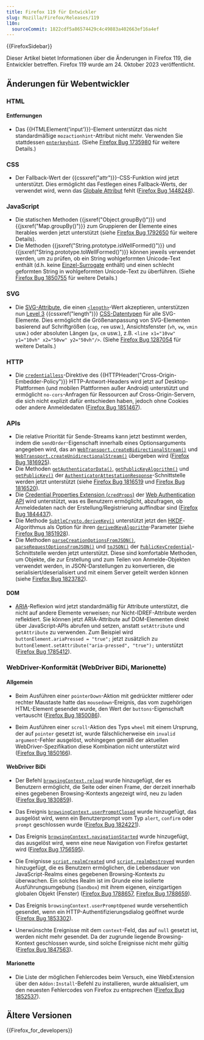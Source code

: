 ```yaml
---
title: Firefox 119 für Entwickler
slug: Mozilla/Firefox/Releases/119
l10n:
  sourceCommit: 1822cdf5a86574429c4c49883a402663ef16a4ef
---
```


{{FirefoxSidebar}}

Dieser Artikel bietet Informationen über die Änderungen in Firefox 119, die Entwickler betreffen. Firefox 119 wurde am 24. Oktober 2023 veröffentlicht.

## Änderungen für Webentwickler

### HTML

#### Entfernungen

- Das {{HTMLElement('input')}}-Element unterstützt das nicht standardmäßige `mozactionhint`-Attribut nicht mehr. Verwenden Sie stattdessen [`enterkeyhint`](/de/docs/Web/HTML/Global_attributes/enterkeyhint). (Siehe [Firefox Bug 1735980](https://bugzil.la/1735980) für weitere Details.)

### CSS

- Der Fallback-Wert der {{cssxref("attr")}}-CSS-Funktion wird jetzt unterstützt. Dies ermöglicht das Festlegen eines Fallback-Werts, der verwendet wird, wenn das [Globale Attribut](/de/docs/Web/HTML/Global_attributes) fehlt ([Firefox Bug 1448248](https://bugzil.la/1448248)).

### JavaScript

- Die statischen Methoden {{jsxref("Object.groupBy()")}} und {{jsxref("Map.groupBy()")}} zum Gruppieren der Elemente eines Iterables werden jetzt unterstützt (siehe [Firefox Bug 1792650](https://bugzil.la/1792650) für weitere Details).
- Die Methoden {{jsxref("String.prototype.isWellFormed()")}} und {{jsxref("String.prototype.toWellFormed()")}} können jeweils verwendet werden, um zu prüfen, ob ein String wohlgeformten Unicode-Text enthält (d.h. keine [Einzel-Surrogate](/de/docs/Web/JavaScript/Reference/Global_Objects/String#utf-16_characters_unicode_code_points_and_grapheme_clusters) enthält) und einen schlecht geformten String in wohlgeformten Unicode-Text zu überführen. (Siehe [Firefox Bug 1850755](https://bugzil.la/1850755) für weitere Details.)

### SVG

- Die [SVG-Attribute](/de/docs/Web/SVG/Attribute), die einen [`<length>`](/de/docs/Web/SVG/Content_type#length)-Wert akzeptieren, unterstützen nun [Level 3](https://www.w3.org/TR/css-values-3/#lengths) {{cssxref("length")}} [CSS-Datentypen](/de/docs/Web/CSS/CSS_Types) für alle SVG-Elemente. Dies ermöglicht die Größenanpassung von SVG-Elementen basierend auf Schriftgrößen (`cap`, `rem` usw.), Ansichtsfenster (`vh`, `vw`, `vmin` usw.) oder absoluten Längen (`px`, `cm` usw.), z.B. `<line x1="10vw" y1="10vh" x2="50vw" y2="50vh"/>`. (Siehe [Firefox Bug 1287054](https://bugzil.la/1287054) für weitere Details.)

### HTTP

- Die [`credentialless`](/de/docs/Web/HTTP/Headers/Cross-Origin-Embedder-Policy#credentialless)-Direktive des {{HTTPHeader("Cross-Origin-Embedder-Policy")}} HTTP-Antwort-Headers wird jetzt auf Desktop-Plattformen (und mobilen Plattformen außer Android) unterstützt und ermöglicht `no-cors`-Anfragen für Ressourcen auf Cross-Origin-Servern, die sich nicht explizit dafür entschieden haben, jedoch ohne Cookies oder andere Anmeldedaten ([Firefox Bug 1851467](https://bugzil.la/1851467)).

### APIs

- Die relative Priorität für Sende-Streams kann jetzt bestimmt werden, indem die `sendOrder`-Eigenschaft innerhalb eines Optionsarguments angegeben wird, das an [`WebTransport.createBidirectionalStream()`](/de/docs/Web/API/WebTransport/createBidirectionalStream) und [`WebTransport.createUnidirectionalStream()`](/de/docs/Web/API/WebTransport/createUnidirectionalStream) übergeben wird ([Firefox Bug 1816925](https://bugzil.la/1816925)).
- Die Methoden [`getAuthenticatorData()`](/de/docs/Web/API/AuthenticatorAttestationResponse/getAuthenticatorData), [`getPublicKeyAlgorithm()`](/de/docs/Web/API/AuthenticatorAttestationResponse/getPublicKeyAlgorithm) und [`getPublicKey()`](/de/docs/Web/API/AuthenticatorAttestationResponse/getPublicKey) der [`AuthenticatorAttestationResponse`](/de/docs/Web/API/AuthenticatorAttestationResponse)-Schnittstelle werden jetzt unterstützt (siehe [Firefox Bug 1816519](https://bugzil.la/1816519) und [Firefox Bug 1816520](https://bugzil.la/1816520)).
- Die [Credential Properties Extension (`credProps`)](/de/docs/Web/API/Web_Authentication_API/WebAuthn_extensions#credprops) der [Web Authentication API](/de/docs/Web/API/Web_Authentication_API) wird unterstützt, was es Benutzern ermöglicht, abzufragen, ob Anmeldedaten nach der Erstellung/Registrierung auffindbar sind ([Firefox Bug 1844437](https://bugzil.la/1844437)).
- Die Methode [`SubtleCrypto.deriveKey()`](/de/docs/Web/API/SubtleCrypto/deriveKey) unterstützt jetzt den [HKDF](/de/docs/Web/API/SubtleCrypto/deriveKey#hkdf)-Algorithmus als Option für ihren [`derivedKeyAlgorithm`](/de/docs/Web/API/SubtleCrypto/deriveKey#derivedkeyalgorithm)-Parameter (siehe [Firefox Bug 1851928](https://bugzil.la/1851928)).
- Die Methoden [`parseCreationOptionsFromJSON()`](/de/docs/Web/API/PublicKeyCredential/parseCreationOptionsFromJSON_static), [`parseRequestOptionsFromJSON()`](/de/docs/Web/API/PublicKeyCredential/parseRequestOptionsFromJSON_static) und [`toJSON()`](/de/docs/Web/API/PublicKeyCredential/toJSON) der [`PublicKeyCredential`](/de/docs/Web/API/PublicKeyCredential)-Schnittstelle werden jetzt unterstützt. Diese sind komfortable Methoden, um Objekte, die zur Erstellung und zum Teilen von Anmelde-Objekten verwendet werden, in JSON-Darstellungen zu konvertieren, die serialisiert/deserialisiert und mit einem Server geteilt werden können (siehe [Firefox Bug 1823782](https://bugzil.la/1823782)).

#### DOM

- [ARIA](/de/docs/Web/Accessibility/ARIA)-Reflexion wird jetzt standardmäßig für Attribute unterstützt, die nicht auf andere Elemente verweisen; nur Nicht-IDREF-Attribute werden reflektiert. Sie können jetzt ARIA-Attribute auf DOM-Elementen direkt über JavaScript-APIs abrufen und setzen, anstatt `setAttribute` und `getAttribute` zu verwenden. Zum Beispiel wird `buttonElement.ariaPressed = "true";` jetzt zusätzlich zu `buttonElement.setAttribute("aria-pressed", "true");` unterstützt ([Firefox Bug 1785412](https://bugzil.la/1785412)).

### WebDriver-Konformität (WebDriver BiDi, Marionette)

#### Allgemein

- Beim Ausführen einer `pointerDown`-Aktion mit gedrückter mittlerer oder rechter Maustaste hatte das `mousedown`-Ereignis, das vom zugehörigen HTML-Element gesendet wurde, den Wert der `buttons`-Eigenschaft vertauscht ([Firefox Bug 1850086](https://bugzil.la/1850086)).

- Beim Ausführen einer `scroll`-Aktion des Typs `wheel` mit einem Ursprung, der auf `pointer` gesetzt ist, wurde fälschlicherweise ein `invalid argument`-Fehler ausgelöst, wohingegen gemäß der aktuellen WebDriver-Spezifikation diese Kombination nicht unterstützt wird ([Firefox Bug 1850166](https://bugzil.la/1850166)).

#### WebDriver BiDi

- Der Befehl [`browsingContext.reload`](https://w3c.github.io/webdriver-bidi/#command-browsingContext-reload) wurde hinzugefügt, der es Benutzern ermöglicht, die Seite oder einen Frame, der derzeit innerhalb eines gegebenen Browsing-Kontexts angezeigt wird, neu zu laden ([Firefox Bug 1830859](https://bugzil.la/1830859)).

- Das Ereignis [`browsingContext.userPromptClosed`](https://w3c.github.io/webdriver-bidi/#event-browsingContext-userPromptClosed) wurde hinzugefügt, das ausgelöst wird, wenn ein Benutzerprompt vom Typ `alert`, `confirm` oder `prompt` geschlossen wurde ([Firefox Bug 1824221](https://bugzil.la/1824221)).

- Das Ereignis [`browsingContext.navigationStarted`](https://w3c.github.io/webdriver-bidi/#event-browsingContext-navigationStarted) wurde hinzugefügt, das ausgelöst wird, wenn eine neue Navigation von Firefox gestartet wird ([Firefox Bug 1756595](https://bugzil.la/1756595)).

- Die Ereignisse [`script.realmCreated`](https://w3c.github.io/webdriver-bidi/#event-script-realmCreated) und [`script.realmDestroyed`](https://w3c.github.io/webdriver-bidi/#event-script-realmDestroyed) wurden hinzugefügt, die es Benutzern ermöglichen, die Lebensdauer von JavaScript-Realms eines gegebenen Browsing-Kontexts zu überwachen. Ein solches Realm ist im Grunde eine isolierte Ausführungsumgebung (`Sandbox`) mit ihrem eigenen, einzigartigen globalen Objekt (Fenster) ([Firefox Bug 1788657](https://bugzil.la/1788657), [Firefox Bug 1788659](https://bugzil.la/1788659)).

- Das Ereignis `browsingContext.userPromptOpened` wurde versehentlich gesendet, wenn ein HTTP-Authentifizierungsdialog geöffnet wurde ([Firefox Bug 1853302](https://bugzil.la/1853302)).

- Unerwünschte Ereignisse mit dem `context`-Feld, das auf `null` gesetzt ist, werden nicht mehr gesendet. Da der zugrunde liegende Browsing-Kontext geschlossen wurde, sind solche Ereignisse nicht mehr gültig ([Firefox Bug 1847563](https://bugzil.la/1847563)).

#### Marionette

- Die Liste der möglichen Fehlercodes beim Versuch, eine WebExtension über den `Addon:Install`-Befehl zu installieren, wurde aktualisiert, um den neuesten Fehlercodes von Firefox zu entsprechen ([Firefox Bug 1852537](https://bugzil.la/1852537)).

## Ältere Versionen

{{Firefox_for_developers}}
